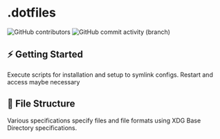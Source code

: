 # .dotfiles

![GitHub contributors](https://img.shields.io/github/contributors/claudiolau/.dotfiles?style=for-the-badge)
![GitHub commit activity (branch)](https://img.shields.io/github/commit-activity/w/claudiolau/.dotfiles/main?style=for-the-badge)

## ⚡️ Getting Started

Execute scripts for installation and setup to symlink configs. Restart and access maybe necessary

## 📂 File Structure

Various specifications specify files and file formats using XDG Base Directory specifications.
